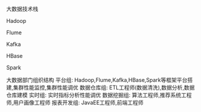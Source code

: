 


大数据技术栈


Hadoop

Flume

Kafka

HBase

Spark

大数据部门组织结构
平台组: Hadoop,Flume,Kafka,HBase,Spark等框架平台搭建,集群性能监控,集群性能调优
数据仓库组: ETL工程师(数据清洗),数据分析,数据仓库建模
实时组: 实时指标分析性能调优
数据挖掘组: 算法工程师,推荐系统工程师,用户画像工程师
报表开发组: JavaEE工程师,前端工程师





















































